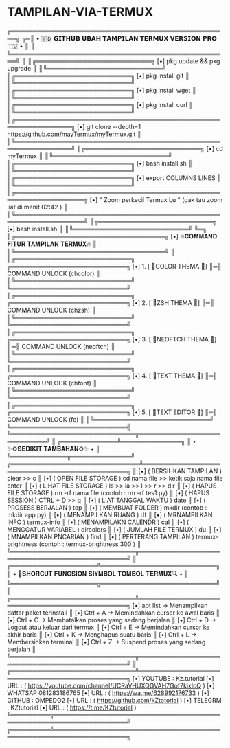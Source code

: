 # TAMPILAN-VIA-TERMUX



   ╔═══════════════════════════════════════════════════╗
 ╔═║ • 🇮🇩 𝗚𝗜𝗧𝗛𝗨𝗕 𝗨𝗕𝗔𝗛 𝗧𝗔𝗠𝗣𝗜𝗟𝗔𝗡 𝗧𝗘𝗥𝗠𝗨𝗫 𝗩𝗘𝗥𝗦𝗜𝗢𝗡 𝗣𝗥𝗢 🇮🇩 • ║
 ║ ╚═══════════════════════════════════════════════════╝
 ║
 ║╔═══════════════════════════╗
[•] pkg update && pkg upgrade ║
 ║╚═══════════════════════════╝
 ║╔═══════════════════════════╗
[•] pkg install git           ║
 ║╚═══════════════════════════╝
 ║╔═══════════════════════════╗
[•] pkg install wget          ║
 ║╚═══════════════════════════╝
 ║╔═══════════════════════════╗
[•] pkg install curl          ║
 ║╚═══════════════════════════╝
 ║╔═══════════════════════════════════════════════════════════════╗
[•] git clone --depth=1 https://github.com/mayTermux/myTermux.git ║
 ║╚═══════════════════════════════════════════════════════════════╝
 ║╔═══════════════════════════╗ 
[•] cd myTermux               ║
 ║╚═══════════════════════════╝
 ║╔═══════════════════════════╗
[•] bash install.sh           ║
 ║╚═══════════════════════════╝
 ║╔═══════════════════════════╗ 
[•] export COLUMNS LINES      ║
 ║╚═══════════════════════════╝
 ║╔══════════════════════════════════════════════════════════════════╗
[•] " Zoom perkecil Termux Lu " (gak tau zoom liat di menit 02:42 )  ║
 ║╚══════════════════════════════════════════════════════════════════╝
 ║╔═══════════════════════════╗ 
[•] bash install.sh           ║
 ║╚═══════════════════════════╝
 ╚═╗
   ║╔═══════════════════════════════════╗
  [•] 🔥𝐂𝐎𝐌𝐌𝐀𝐍𝐃 𝐅𝐈𝐓𝐔𝐑 𝐓𝐀𝐌𝐏𝐈𝐋𝐀𝐍 𝐓𝐄𝐑𝐌𝐔𝐗🔥 ║
   ║╚═══════════════════════════════════╝
   ║
   ║╔═══════════════════════════╗ ╔═══════════════════════════╗
  [•] 1. [ 📂COLOR THEMA   📂]  ║═║ COMMAND UNLOCK (chcolor)  ║
   ║╚═══════════════════════════╝ ╚═══════════════════════════╝
   ║╔═══════════════════════════╗ ╔═══════════════════════════╗
  [•] 2. [ 📂ZSH   THEMA   📂]  ║═║ COMMAND UNLOCK (chzsh)    ║
   ║╚═══════════════════════════╝ ╚═══════════════════════════╝
   ║╔═══════════════════════════╗ ╔═══════════════════════════╗
  [•] 3. [ 📂NEOFTCH THEMA 📂]  ║═║ COMMAND UNLOCK (neoftch)  ║
   ║╚═══════════════════════════╝ ╚═══════════════════════════╝
   ║╔═══════════════════════════╗ ╔═══════════════════════════╗
  [•] 4. [ 📂TEXT THEMA   📂]   ║═║ COMMAND UNLOCK (chfont)   ║ 
   ║╚═══════════════════════════╝ ╚═══════════════════════════╝
   ║╔═══════════════════════════╗ ╔═══════════════════════════╗
  [•] 5. [ 📂TEXT EDITOR  📂]   ║═║ COMMAND UNLOCK (fc)       ║
   ║╚═══════════════════════════╝ ╚═══════════════════════════╣
   ╚═════════════════════════════╦════════════════════════════╝
                                 ║
                   ╔═════════════╩══════════════╗
                   ║ • ✨⚙️𝐒𝐄𝐃𝐈𝐊𝐈𝐓 𝐓𝐀𝐌𝐁𝐀𝐇𝐀𝐍⚙️✨ • ║
                   ╚═════════════╦══════════════╝
  ╔══════════════════════════════╩══════════════════════════════════════════════╗
  ║
 [•] ( BERSIHKAN TAMPILAN  ) clear >> c
  ║
 [•] ( OPEN FILE STORAGE   ) cd nama file >> ketik saja nama file enter 
  ║
 [•] ( LIHAT FILE STORAGE  ) ls >> la >> l >> r >> dir
  ║
 [•] ( HAPUS FILE STORAGE  ) rm -rf nama file (contoh : rm -rf tes1.py)
  ║
 [•] ( HAPUS  SESSION      ) CTRL + D >> q 
  ║
 [•] ( LIAT TANGGAL WAKTU  ) date
  ║
 [•] ( PROSESS BERJALAN    ) top
  ║
 [•] ( MEMBUAT FOLDER      ) mkdir (contob : mkdir app.py)
  ║
 [•] ( MENAMPILKAN RUANG   ) df
  ║
 [•] ( MRNAMPILKAN INFO    ) termux-info
  ║
 [•] ( MENAMPILAKN CALENDR ) cal
  ║
 [•] ( MENGGATUR VARIABEL  ) dircolors
  ║
 [•] ( JUMLAH FILE TERMUX  ) du
  ║
 [•] ( MNAMPILKAN PNCARIAN ) find
  ║
 [•] ( PERTERANG TAMPILAN  ) termux-brightness (contoh : termux-brightness 300 )
  ║
  ╚═════════════════════════════╦═══════════════════════════════════════════════╝
                                ║
           ╔════════════════════╩═══════════════════════════╗
           ║ • 🔎𝐒𝐇𝐎𝐑𝐂𝐔𝐓 𝐅𝐔𝐍𝐆𝐒𝐈𝐎𝐍 𝐒𝐈𝐘𝐌𝐁𝐎𝐋 𝐓𝐎𝐌𝐁𝐎𝐋 𝐓𝐄𝐑𝐌𝐔𝐗🔍 • ║
           ╚════════════════════╦═══════════════════════════╝
                                ║
  ╔═════════════════════════════╩═══════════════════════════════════════════════╗
 [•] apt list → Menampilkan daftar paket terinstall 
  ║
 [•] Ctrl + A → Memindahkan cursor ke awal baris
  ║
 [•] Ctrl + C → Membatalkan proses yang sedang berjalan
  ║
 [•] Ctrl + D → Logout atau keluar dari termux
  ║
 [•] Ctrl + E → Memindahkan cursor ke akhir baris
  ║
 [•] Ctrl + K → Menghapus suatu baris
  ║
 [•] Ctrl + L → Membersihkan terminal
  ║
 [•] Ctrl + Z → Suspend proses yang sedang berjalan
  ║ 
  ╚═════════════════════════════╦═══════════════════════════════════════════════╝
                                ║
  ╔═════════════════════════════╩═══════════════════════════════════════════════╗
 [•] YOUTUBE : Kz.tutorial 
 [•] URL : ( https://youtube.com/channel/UCRaVHUXQGVAH7Gof7kixIoQ )
 [•] WHATSAP 081283186765
 [•] URL : ( https://wa.me/628992176733 )
 [•] GITHUB  : OMPEDO2
 [•] URL : ( https://github.com/kZtotorial )
 [•] TELEGRM : KZtutorial
 [•] URL : ( https://t.me/KZtutorial )
  ╚═════════╦═══════════════════════════════════════════════════════════════════╝
  ╔═════════╩═══════════════════════════════════════════════════════════════════╗


